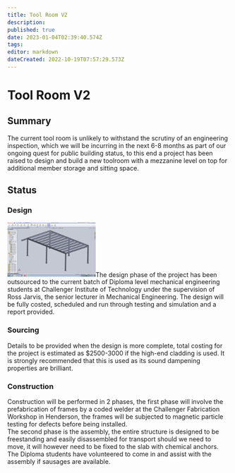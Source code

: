 ```yaml
---
title: Tool Room V2
description: 
published: true
date: 2023-01-04T02:39:40.574Z
tags: 
editor: markdown
dateCreated: 2022-10-19T07:57:29.573Z
---
```


# Tool Room V2

## Summary

The current tool room is unlikely to withstand the scrutiny of an engineering inspection, which we will be incurring in the next 6-8 months as part of our ongoing quest for public building status, to this end a project has been raised to design and build a new toolroom with a mezzanine level on top for additional member storage and sitting space.

## Status

### Design

<img src="/projects/mezzanine.png" class="align-left" width="200" />The design phase of the project has been outsourced to the current batch of Diploma level mechanical engineering students at Challenger Institute of Technology under the supervision of Ross Jarvis, the senior lecturer in Mechanical Engineering. The design will be fully costed, scheduled and run through testing and simulation and a report provided.

### Sourcing

Details to be provided when the design is more complete, total costing for the project is estimated as \$2500-3000 if the high-end cladding is used. It is strongly recommended that this is used as its sound dampening properties are brilliant.

### Construction

Construction will be performed in 2 phases, the first phase will involve the prefabrication of frames by a coded welder at the Challenger Fabrication Workshop in Henderson, the frames will be subjected to magnetic particle testing for defects before being installed.  
The second phase is the assembly, the entire structure is designed to be freestanding and easily disassembled for transport should we need to move, it will however need to be fixed to the slab with chemical anchors. The Diploma students have volunteered to come in and assist with the assembly if sausages are available.

